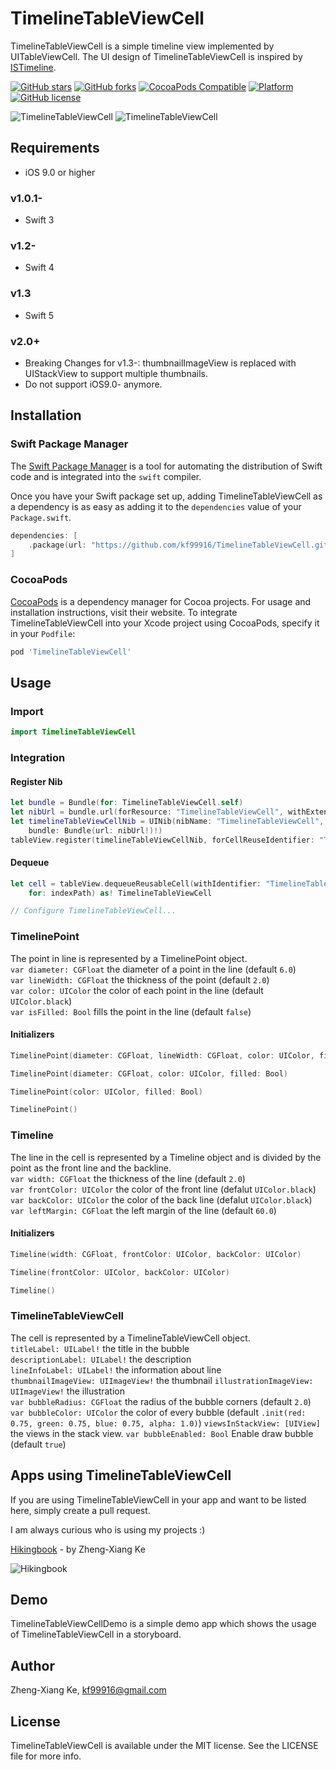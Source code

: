 # TimelineTableViewCell

TimelineTableViewCell is a simple timeline view implemented by UITableViewCell. The UI design of TimelineTableViewCell is inspired by [ISTimeline](https://github.com/instant-solutions/ISTimeline).

[![GitHub stars](https://img.shields.io/github/stars/kf99916/TimelineTableViewCell.svg)](https://github.com/kf99916/TimelineTableViewCell/stargazers)
[![GitHub forks](https://img.shields.io/github/forks/kf99916/TimelineTableViewCell.svg)](https://github.com/kf99916/TimelineTableViewCell/network)
[![CocoaPods Compatible](https://img.shields.io/cocoapods/v/TimelineTableViewCell.svg)](https://cocoapods.org/pods/TimelineTableViewCell)
[![Platform](https://img.shields.io/cocoapods/p/TimelineTableViewCell.svg)](https://github.com/kf99916/TimelineTableViewCell)
[![GitHub license](https://img.shields.io/github/license/kf99916/TimelineTableViewCell.svg)](https://github.com/kf99916/TimelineTableViewCell/blob/master/LICENSE)

![TimelineTableViewCell](/screenshots/timelineTableView.png 'TimelineTableViewCell')
![TimelineTableViewCell](/screenshots/timelineTableView-2.png 'TimelineTableViewCell')

## Requirements

- iOS 9.0 or higher

### v1.0.1-

- Swift 3

### v1.2-

- Swift 4

### v1.3

- Swift 5

### v2.0+

- Breaking Changes for v1.3-: thumbnailImageView is replaced with UIStackView to support multiple thumbnails.
- Do not support iOS9.0- anymore.

## Installation

### Swift Package Manager

The [Swift Package Manager](https://swift.org/package-manager/) is a tool for automating the distribution of Swift code and is integrated into the `swift` compiler.

Once you have your Swift package set up, adding TimelineTableViewCell as a dependency is as easy as adding it to the `dependencies` value of your `Package.swift`.

```swift
dependencies: [
    .package(url: "https://github.com/kf99916/TimelineTableViewCell.git")
]
```

### CocoaPods

[CocoaPods](https://cocoapods.org) is a dependency manager for Cocoa projects. For usage and installation instructions, visit their website. To integrate TimelineTableViewCell into your Xcode project using CocoaPods, specify it in your `Podfile`:

```ruby
pod 'TimelineTableViewCell'
```

## Usage

### Import

```swift
import TimelineTableViewCell
```

### Integration

#### Register Nib

```swift
let bundle = Bundle(for: TimelineTableViewCell.self)
let nibUrl = bundle.url(forResource: "TimelineTableViewCell", withExtension: "bundle")
let timelineTableViewCellNib = UINib(nibName: "TimelineTableViewCell",
	bundle: Bundle(url: nibUrl!)!)
tableView.register(timelineTableViewCellNib, forCellReuseIdentifier: "TimelineTableViewCell")
```

#### Dequeue

```swift
let cell = tableView.dequeueReusableCell(withIdentifier: "TimelineTableViewCell",
	for: indexPath) as! TimelineTableViewCell

// Configure TimelineTableViewCell...
```

### TimelinePoint

The point in line is represented by a TimelinePoint object.  
`var diameter: CGFloat` the diameter of a point in the line (default `6.0`)  
`var lineWidth: CGFloat` the thickness of the point (default `2.0`)  
`var color: UIColor` the color of each point in the line (default `UIColor.black`)  
`var isFilled: Bool` fills the point in the line (default `false`)

#### Initializers

```swift
TimelinePoint(diameter: CGFloat, lineWidth: CGFloat, color: UIColor, filled: Bool)
```

```swift
TimelinePoint(diameter: CGFloat, color: UIColor, filled: Bool)
```

```swift
TimelinePoint(color: UIColor, filled: Bool)
```

```swift
TimelinePoint()
```

### Timeline

The line in the cell is represented by a Timeline object and is divided by the point as the front line and the backline.  
`var width: CGFloat` the thickness of the line (default `2.0`)  
`var frontColor: UIColor` the color of the front line (defalut `UIColor.black`)  
`var backColor: UIColor` the color of the back line (defalut `UIColor.black`)  
`var leftMargin: CGFloat` the left margin of the line (default `60.0`)

#### Initializers

```swift
Timeline(width: CGFloat, frontColor: UIColor, backColor: UIColor)
```

```swift
Timeline(frontColor: UIColor, backColor: UIColor)
```

```swift
Timeline()
```

### TimelineTableViewCell

The cell is represented by a TimelineTableViewCell object.  
`titleLabel: UILabel!` the title in the bubble  
`descriptionLabel: UILabel!` the description  
`lineInfoLabel: UILabel!` the information about line  
`thumbnailImageView: UIImageView!` the thumbnail
`illustrationImageView: UIImageView!` the illustration  
`var bubbleRadius: CGFloat` the radius of the bubble corners (default `2.0`)  
`var bubbleColor: UIColor` the color of every bubble (default `.init(red: 0.75, green: 0.75, blue: 0.75, alpha: 1.0)`)
`viewsInStackView: [UIView]` the views in the stack view.
`var bubbleEnabled: Bool` Enable draw bubble (default `true`)

## Apps using TimelineTableViewCell

If you are using TimelineTableViewCell in your app and want to be listed here, simply create a pull request.

I am always curious who is using my projects :)

[Hikingbook](https://itunes.apple.com/app/id1067838748) - by Zheng-Xiang Ke

![Hikingbook](apps/Hikingbook.png)

## Demo

TimelineTableViewCellDemo is a simple demo app which shows the usage of TimelineTableViewCell in a storyboard.

## Author

Zheng-Xiang Ke, kf99916@gmail.com

## License

TimelineTableViewCell is available under the MIT license. See the LICENSE file for more info.
